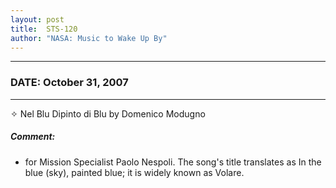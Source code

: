 ```yaml
---
layout: post
title:  STS-120
author: "NASA: Music to Wake Up By"
---
```


----
### DATE: October 31, 2007
----
✧ Nel Blu Dipinto di Blu by Domenico Modugno

##### Comment:
* for Mission Specialist Paolo Nespoli. The song's title translates as In the blue (sky), painted blue; it is widely known as Volare.
